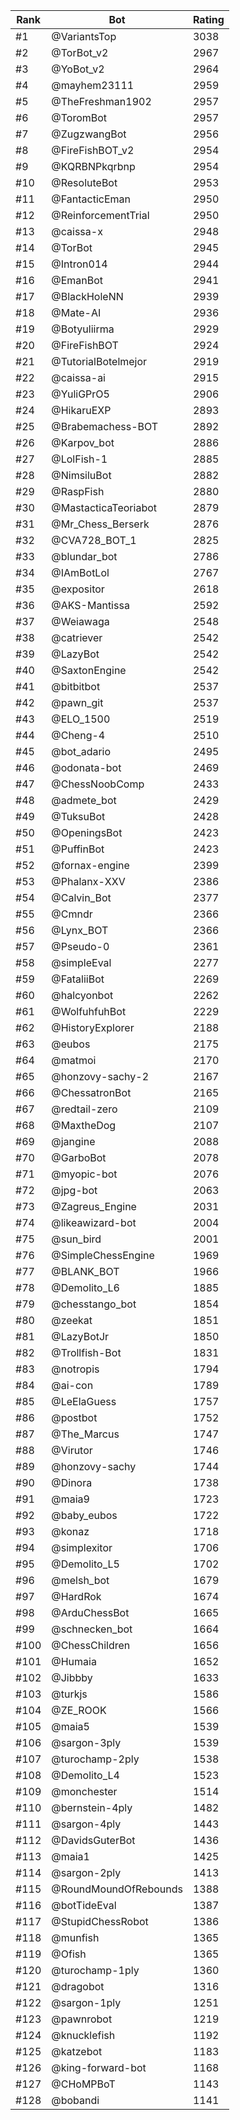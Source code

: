 Rank|Bot|Rating
---|---|---
#1|@VariantsTop|3038
#2|@TorBot_v2|2967
#3|@YoBot_v2|2964
#4|@mayhem23111|2959
#5|@TheFreshman1902|2957
#6|@ToromBot|2957
#7|@ZugzwangBot|2956
#8|@FireFishBOT_v2|2954
#9|@KQRBNPkqrbnp|2954
#10|@ResoluteBot|2953
#11|@FantacticEman|2950
#12|@ReinforcementTrial|2950
#13|@caissa-x|2948
#14|@TorBot|2945
#15|@Intron014|2944
#16|@EmanBot|2941
#17|@BlackHoleNN|2939
#18|@Mate-AI|2936
#19|@Botyuliirma|2929
#20|@FireFishBOT|2924
#21|@TutorialBotelmejor|2919
#22|@caissa-ai|2915
#23|@YuliGPrO5|2906
#24|@HikaruEXP|2893
#25|@Brabemachess-BOT|2892
#26|@Karpov_bot|2886
#27|@LolFish-1|2885
#28|@NimsiluBot|2882
#29|@RaspFish|2880
#30|@MastacticaTeoriabot|2879
#31|@Mr_Chess_Berserk|2876
#32|@CVA728_BOT_1|2825
#33|@blundar_bot|2786
#34|@IAmBotLol|2767
#35|@expositor|2618
#36|@AKS-Mantissa|2592
#37|@Weiawaga|2548
#38|@catriever|2542
#39|@LazyBot|2542
#40|@SaxtonEngine|2542
#41|@bitbitbot|2537
#42|@pawn_git|2537
#43|@ELO_1500|2519
#44|@Cheng-4|2510
#45|@bot_adario|2495
#46|@odonata-bot|2469
#47|@ChessNoobComp|2433
#48|@admete_bot|2429
#49|@TuksuBot|2428
#50|@OpeningsBot|2423
#51|@PuffinBot|2423
#52|@fornax-engine|2399
#53|@Phalanx-XXV|2386
#54|@Calvin_Bot|2377
#55|@Cmndr|2366
#56|@Lynx_BOT|2366
#57|@Pseudo-0|2361
#58|@simpleEval|2277
#59|@FataliiBot|2269
#60|@halcyonbot|2262
#61|@WolfuhfuhBot|2229
#62|@HistoryExplorer|2188
#63|@eubos|2175
#64|@matmoi|2170
#65|@honzovy-sachy-2|2167
#66|@ChessatronBot|2165
#67|@redtail-zero|2109
#68|@MaxtheDog|2107
#69|@jangine|2088
#70|@GarboBot|2078
#71|@myopic-bot|2076
#72|@jpg-bot|2063
#73|@Zagreus_Engine|2031
#74|@likeawizard-bot|2004
#75|@sun_bird|2001
#76|@SimpleChessEngine|1969
#77|@BLANK_BOT|1966
#78|@Demolito_L6|1885
#79|@chesstango_bot|1854
#80|@zeekat|1851
#81|@LazyBotJr|1850
#82|@Trollfish-Bot|1831
#83|@notropis|1794
#84|@ai-con|1789
#85|@LeElaGuess|1757
#86|@postbot|1752
#87|@The_Marcus|1747
#88|@Virutor|1746
#89|@honzovy-sachy|1744
#90|@Dinora|1738
#91|@maia9|1723
#92|@baby_eubos|1722
#93|@konaz|1718
#94|@simplexitor|1706
#95|@Demolito_L5|1702
#96|@melsh_bot|1679
#97|@HardRok|1674
#98|@ArduChessBot|1665
#99|@schnecken_bot|1664
#100|@ChessChildren|1656
#101|@Humaia|1652
#102|@Jibbby|1633
#103|@turkjs|1586
#104|@ZE_ROOK|1566
#105|@maia5|1539
#106|@sargon-3ply|1539
#107|@turochamp-2ply|1538
#108|@Demolito_L4|1523
#109|@monchester|1514
#110|@bernstein-4ply|1482
#111|@sargon-4ply|1443
#112|@DavidsGuterBot|1436
#113|@maia1|1425
#114|@sargon-2ply|1413
#115|@RoundMoundOfRebounds|1388
#116|@botTideEval|1387
#117|@StupidChessRobot|1386
#118|@munfish|1365
#119|@Ofish|1365
#120|@turochamp-1ply|1360
#121|@dragobot|1316
#122|@sargon-1ply|1251
#123|@pawnrobot|1219
#124|@knucklefish|1192
#125|@katzebot|1183
#126|@king-forward-bot|1168
#127|@CHoMPBoT|1143
#128|@bobandi|1141

